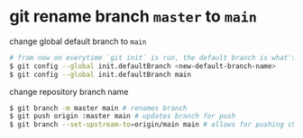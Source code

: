 # git rename branch `master` to `main`

change global default branch to `main`
```bash
# from now on everytime `git init` is run, the default branch is what's configured
$ git config --global init.defaultBranch <new-default-branch-name>
$ git config --global init.defaultBranch main
```

change repository branch name
```bash
$ git branch -m master main # renames branch
$ git push origin :master main # updates branch for push
$ git branch --set-upstream-to=origin/main main # allows for pushing changes to remote
```
